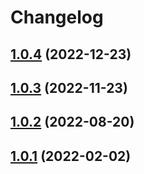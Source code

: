 # Changelog

## [1.0.4](https://github.com/n6ai/minze/compare/create-minze@1.0.3...create-minze@1.0.4) (2022-12-23)

## [1.0.3](https://github.com/n6ai/minze/compare/create-minze@1.0.2...create-minze@1.0.3) (2022-11-23)

## [1.0.2](https://github.com/n6ai/minze/compare/create-minze@1.0.1...create-minze@1.0.2) (2022-08-20)

## [1.0.1](https://github.com/n6ai/minze/compare/create-minze@1.0.0...create-minze@1.0.1) (2022-02-02)
